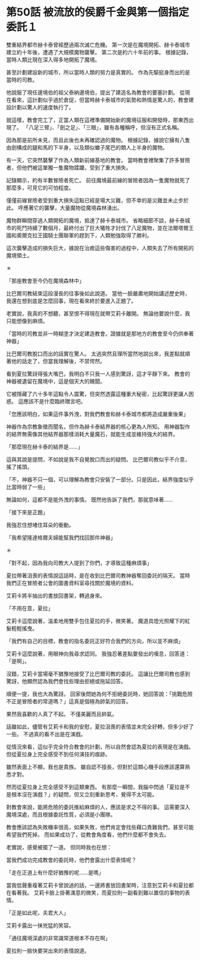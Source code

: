 # 第50話 被流放的侯爵千金與第一個指定委託１

雙重結界都市赫卡泰曾經歷過兩次滅亡危機。
第一次是在魔境開拓、赫卡泰城市建立約十年後，遭遇了大規模魔物襲擊。
第二次是約六十年前的事。
根據記錄，當時人類比現在深入得多地開拓了魔境。

甚至計劃建設新的城市，所以當時人類的努力是真實的。
作為先驅挺身而出的是當時的司教。

他說服了現任邊境伯的祖父泰納邊境伯，提出了建造名為教會的要塞計劃。
從現在看來，這計劃似乎過於倉促，但當時赫卡泰城市的氣勢和熱情是驚人的，教會建設計劃以驚人的速度執行了。

就這樣，教會完工了，正當人類在這裡準備開始新的魔境征服和開發時，那東西出現了。
「八足三臂」、「劍之足」、「三眼」，雖有各種稱呼，但沒有正式名稱。

因為那是前所未見，而且此後也未再確認過的魔物。
根據記錄，據說它擁有八隻由劍構成的腿和馬的下半身，以及類似蠍子尾巴的類人上半身的魔物。

有一天，它突然襲擊了作為人類新前線基地的教會。
當時教會裡聚集了許多冒險者，但他們被這單獨一隻魔物蹂躪，受到了重大損失。

記錄顯示，約有半數冒險者死亡。
前往魔境最前線的冒險者因為一隻魔物就死了那麼多，可見它的可怕程度。

僅僅前線冒險者受到重大損失這點已經是場大災難，但不幸的是災難並未止步於此。
呼應著它的襲擊，大量魔物從魔境森林湧出。

魔物群瞬間穿過人類開拓的魔境，抵達了赫卡泰城市。
省略細節不談，赫卡泰城市的死鬥持續了數個月，最終付出了巨大犧牲才討伐了八足魔物，並在法爾塔爾王國和奧爾克拉王國騎士團聯軍的趕到下，人類勉強取得了勝利。

這次襲擊造成的損失巨大，據說在治癒這些傷害的過程中，人類失去了所有開拓的魔境領土。

＊

「那座教會至今仍在魔境森林中」

比巴爾司教結束這段漫長的往事後如此說道。
當他一臉嚴肅地開始講述歷史時，我還在想到底是怎麼回事，現在看來終於要進入正題了。

老實說，我真的不想聽，甚至恨不得現在就帶艾莉卡離開。
無論他要說什麼，我只能想像到麻煩。

「當時的司教並非一時糊塗才決定建造教會。證據就是那地方的教會至今仍供奉著神器」

比巴爾司教脫口而出的話實在驚人。
太過突然且理所當然地說出來，我差點就順著他的話走了，但當我理解後，不禁愕然。

看到夏拉驚訝得張大嘴巴，我明白不只我一人感到驚訝，這才平靜下來。
教會的神器被遺留在魔境中，這是個天大的醜聞。

它被隱藏了六十多年這點令人震驚，但突然透露這種重大秘密，比起驚訝更讓人困惑。
這應該不是什麼臨終贈言吧。

「您應該明白，如果這件事外洩，對我們教會和赫卡泰城市都將造成嚴重後果」

神器作為宗教象徵而聞名，但作為赫卡泰結界器的核心更為人所知。
用神器製作的結界無需像其他結界器那樣消耗大量魔石，就能生成並維持強大的結界。

「那麼現在赫卡泰的結界是……」

這與其說是提問，不如說是我不自覺脫口而出的疑問。
比巴爾司教似乎不介意，搖了搖頭。

「不，神器不只一個，可以理解為教會只安裝了一部分。只是因此，結界強度似乎比當時弱了一些」

無論如何，這都不是能外洩的事情。
既然他告訴了我們，那就意味著……

「接下來是正題」

我強忍住想堵住耳朵的衝動。

「我希望隆達格爾夫婦能幫我們找回那件神器」

＊

「對不起，因為我向司教大人提到了你們，才導致這種麻煩事」

夏拉帶著沮喪的表情說這話時，是在收到比巴爾司教神器奪回委託的隔天。
當時我們正在冒險者公會的圖書資料室尋找關於魔境的資料。

艾莉卡將半抽出的書放回書架，轉過身來。

「不用在意，夏拉」

艾莉卡這麼說著，溫柔地用雙手包住夏拉的手，微笑著。
魔道具燈光照耀下的紅髮輕輕搖曳。

「我們有自己的目標，教會的指名委託正好符合我們的方向，所以並不麻煩」

艾莉卡這麼說著，用眼神向我尋求認同。
我強忍著差點要發出的嘆息，回答道：「是啊」。

沒錯，艾莉卡當場毫不猶豫地接受了比巴爾司教的委託。
這讓比巴爾司教也感到驚訝，他顯然認為我們會找些理由拒絕或拖延回答。

順便一提，我也大為驚訝。
回家後問她為何不拒絕委託時，她回答說：「挑戰危險不正是冒險者的常道嗎？」這真是個極為帥氣的回答。

果然我喜歡的人真了不起。
不僅美麗而且帥氣。

話雖如此，儘管有艾莉卡和我的安慰，夏拉沮喪的表情並未完全好轉，但多少好了一些。
不過真的看不出是在演戲。

從情況來看，這似乎完全符合教會的計劃，所以自然會認為夏拉的表現是在演戲。
但從夏拉身上完全感受不到任何演技的痕跡。

雖然表面上不顯，我也是貴族。
雖自認不擅長，但對於這類心機手段應該還算熟悉才對。

然而從夏拉身上完全感受不到這類東西。
有那麼一瞬間，我腦中閃過「夏拉是不是根本沒在演戲？」的疑問，但又立刻重新思考，覺得不太可能。

對教會來說，能將危險的委託推給麻煩的人，應該是求之不得的事。
這需要深入魔境深處，而且根據委託性質，必須是小團隊。

教會應該認為失敗機率很高，如果失敗，他們肯定會找些藉口責難我們，甚至可能希望我們死掉。
而如果成功了，從教會角度看，他們什麼都不會失去。

老實說，感覺被擺了一道。
但同時我也在想：

當我們成功完成教會的委託時，他們會露出什麼表情呢？

「走在正道上有什麼好猶豫的呢……是嗎」

當我低聲重複著艾莉卡曾說過的話，一邊將書放回書架時，注意到艾莉卡和夏拉都在看著我。
艾莉卡臉上掛著滿意的微笑，而夏拉則一副看到難以置信的事物的表情。

「正是如此呢，夫君大人」

艾莉卡露出一抹兇猛的笑容。

「通往魔境深處的非常識常道根本不存在啊」

夏拉則一臉快要哭出來的表情說道。
